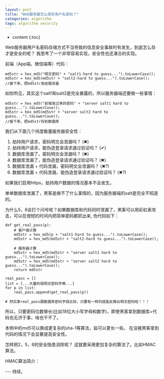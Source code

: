 ```yaml
---
layout: post
title: "Web服务器怎么保存用户名密码？"
categories: algorithm
tags: algorithm security
---
```


* content
{:toc}


Web服务器用户名密码存储方式不当导致的信息安全事故时有发生，到底怎么存才是安全的呢？ 我思考了一个非常容易实现，安全性也还凑合的实现。

前端（App端，微信端等）代码：

	md5str = hex_md5("明文密码" + "salt1-hard to guess...").toLowerCase();
	md5str = hex_md5(md5str + "salt2-hard to guess...").toLowerCase();
	//接下来，把md5str发给服务器

<!--more-->

如你所见，其实这个salt1和salt2是完全暴露的，所以服务器端还要做一些事情：

	md5str = hex_md5("前端发过来的密码" + "server salt1 hard to guess...").toLowerCase();
	md5str = hex_md5(md5str + "server salt2 hard to guess...").toLowerCase();
	//接下来，把md5str存到数据库


我们从下面几个纬度衡量服务器安全性：

1. 劫持用户请求，密码明文会泄漏吗？  (✖)
2. 劫持用户请求，能伪造登录请求通过验证吗？  (✔)
3. 数据库泄漏了，密码明文会泄漏吗？  (✖)
4. 数据库泄漏了，能伪造登录请求通过验证吗？  (✖)
5. 数据库泄漏 + 代码泄漏，密码明文会泄漏吗？ (✖?)
6. 数据库泄漏 + 代码泄漏，能伪造登录请求通过验证吗？ (✖?)

如果我们启用https，劫持用户数据的情况基本不会发生。 

单单数据库泄漏了，黑客是做不了什么事情的，因为服务器端的salt是完全不知道的。

为什么5，6会打个问号呢？如果数据库和代码同时泄漏了，黑客可以用彩虹表攻击，可以在很短的时间内把简单密码都抓出来, 伪代码如下：
	

	def get_real_pass(p):
		# 客户端计算
		md5str = hex_md5(p + "salt1-hard to guess...").toLowerCase();
		md5str = hex_md5(md5str + "salt2-hard to guess...").toLowerCase();
	
		# 服务器计算
		md5str = hex_md5(md5str + "server salt1 hard to guess...").toLowerCase();
		md5str = hex_md5(md5str + "server salt2 hard to guess...").toLowerCase();
		return md5str

	real_pass = []
	list = [...大量的弱明文密码字典...]
	for p in list:
		real_pass.append(get_real_pass(p))

	# 然后拿real_pass跟数据库密码字段比较，只要有一样的就能反推出明文密码啦！！！

所以，只要密码位数够长(比如18位大小写字母和数字)，即使黑客拿到数据库+代码也无济于事，啥也干不了。

本例中的md5可以换成更复杂的sha-1等算法，盐可以更长一些。 在没被黑客拿到代码的情况下会显著提高安全性。

怎样把2，5，6的安全隐患消除呢？ 这就要采用更加复杂的算法了。比如HMAC算法。 

HMAC算法简介：

--- 待续。
